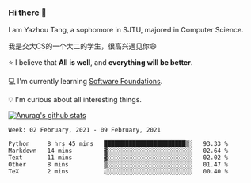 ### Hi there 👋
I am Yazhou Tang, a sophomore in SJTU, majored in Computer Science.

我是交大CS的一个大二的学生，很高兴遇见你:smile:

:star: I believe that **All is well**, and **everything will be better**.

:computer: I'm currently learning [Software Foundations](https://softwarefoundations.cis.upenn.edu/).

:bulb: I'm curious about all interesting things.

[![Anurag's github stats](https://github-readme-stats.vercel.app/api?username=ADSWT518&count_private=true)](https://github.com/anuraghazra/github-readme-stats)

<!--START_SECTION:waka-->
```text
Week: 02 February, 2021 - 09 February, 2021

Python     8 hrs 45 mins   ███████████████████████▒░   93.33 % 
Markdown   14 mins         ▓░░░░░░░░░░░░░░░░░░░░░░░░   02.64 % 
Text       11 mins         ▓░░░░░░░░░░░░░░░░░░░░░░░░   02.02 % 
Other      8 mins          ▒░░░░░░░░░░░░░░░░░░░░░░░░   01.47 % 
TeX        2 mins          ░░░░░░░░░░░░░░░░░░░░░░░░░   00.40 % 
```
<!--END_SECTION:waka-->

<!--
**ADSWT518/ADSWT518** is a ✨ _special_ ✨ repository because its `README.md` (this file) appears on your GitHub profile.

Here are some ideas to get you started:

- 🔭 I’m currently working on ...
- 🌱 I’m currently learning ...
- 👯 I’m looking to collaborate on ...
- 🤔 I’m looking for help with ...
- 💬 Ask me about ...
- 📫 How to reach me: ...
- 😄 Pronouns: ...
- ⚡ Fun fact: ...
-->
